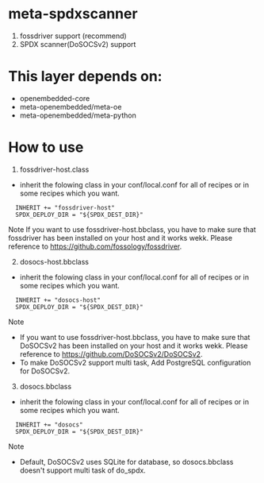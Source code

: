 # meta-spdxscanner
1. fossdriver support (recommend)
2. SPDX scanner(DoSOCSv2) support

# This layer depends on:

- openembedded-core
- meta-openembedded/meta-oe
- meta-openembedded/meta-python

# How to use

1.  fossdriver-host.class 
- inherit the folowing class in your conf/local.conf for all of recipes or
  in some recipes which you want.

```
  INHERIT += "fossdriver-host"
  SPDX_DEPLOY_DIR = "${SPDX_DEST_DIR}"
```
Note
  If you want to use fossdriver-host.bbclass, you have to make sure that  fossdriver has been installed on your host and it works wekk.
  Please reference to https://github.com/fossology/fossdriver.
  
2. dosocs-host.bbclass
- inherit the folowing class in your conf/local.conf for all of recipes or
  in some recipes which you want.

```
  INHERIT += "dosocs-host"
  SPDX_DEPLOY_DIR = "${SPDX_DEST_DIR}"
```

Note
  - If you want to use fossdriver-host.bbclass, you have to make sure that DoSOCSv2 has been installed on your host and it works wekk.
    Please reference to https://github.com/DoSOCSv2/DoSOCSv2.
  - To make DoSOCSv2 support multi task, Add PostgreSQL configuration for DoSOCSv2.
  
3. dosocs.bbclass
- inherit the folowing class in your conf/local.conf for all of recipes or
  in some recipes which you want.

```
  INHERIT += "dosocs"
  SPDX_DEPLOY_DIR = "${SPDX_DEST_DIR}"
```

Note 
  - Default, DoSOCSv2 uses SQLite for database, so dosocs.bbclass doesn't support multi task of do_spdx.
